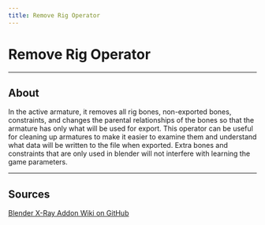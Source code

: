 ```yaml
---
title: Remove Rig Operator
---
```


# Remove Rig Operator

___

## About

In the active armature, it removes all rig bones, non-exported bones, constraints, and changes the parental relationships of the bones so that the armature has only what will be used for export. This operator can be useful for cleaning up armatures to make it easier to examine them and understand what data will be written to the file when exported. Extra bones and constraints that are only used in blender will not interfere with learning the game parameters.

___

## Sources

[Blender X-Ray Addon Wiki on GitHub](https://github.com/PavelBlend/blender-xray/wiki/Operator-Remove-Rig#%D0%BE%D0%BF%D0%B5%D1%80%D0%B0%D1%82%D0%BE%D1%80-remove-rig)
